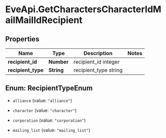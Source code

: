 # EveApi.GetCharactersCharacterIdMailMailIdRecipient

## Properties
Name | Type | Description | Notes
------------ | ------------- | ------------- | -------------
**recipient_id** | **Number** | recipient_id integer | 
**recipient_type** | **String** | recipient_type string | 


<a name="RecipientTypeEnum"></a>
## Enum: RecipientTypeEnum


* `alliance` (value: `"alliance"`)

* `character` (value: `"character"`)

* `corporation` (value: `"corporation"`)

* `mailing_list` (value: `"mailing_list"`)




